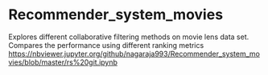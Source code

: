 # Recommender_system_movies
Explores different collaborative filtering methods on movie lens data set. Compares the performance using different ranking metrics
https://nbviewer.jupyter.org/github/nagaraja993/Recommender_system_movies/blob/master/rs%20git.ipynb
